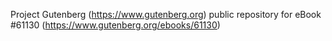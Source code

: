 Project Gutenberg (https://www.gutenberg.org) public repository for
eBook #61130 (https://www.gutenberg.org/ebooks/61130)
